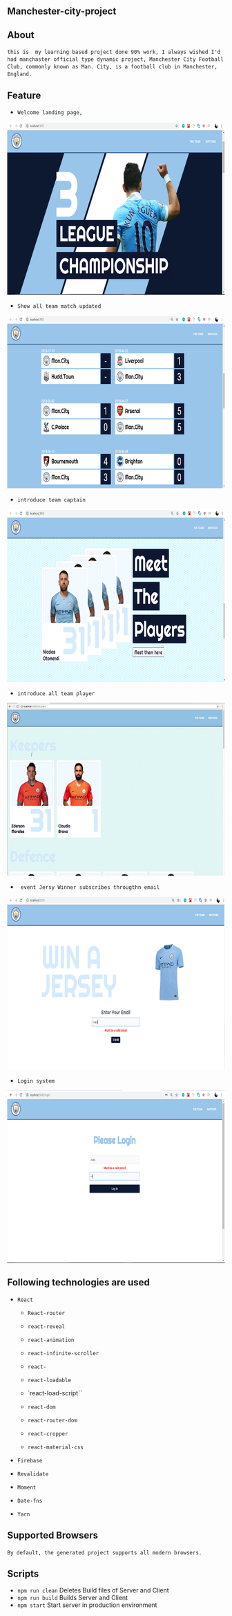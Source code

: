 ## Manchester-city-project

## About

 `this is  my learning based project done 90% work, I always wished I'd had manchaster official type dynamic project, Manchester City Football Club, commonly known as Man. City, is a football club in Manchester, England.`

 

## Feature
- `Welcome landing page,`
<img src="src/assets/manhester.png" width="800" height="400">

- `Show all team match updated`
<img src="src/assets/team.png" width="800" height="400">

- `introduce team captain`
<img src="src/assets/team1.png" width="800" height="400">

- `introduce all team player `
<img src="src/assets/team5.png" width="800" height="400">

- ` event Jersy Winner subscribes througthn email`
<img src="src/assets/team3.png" width="800" height="400">

- `Login system`
<img src="src/assets/team4.png" width="800" height="400">

## Following technologies are used

- `React`
  - `React-router`
  - `react-reveal`
  - `react-animation`
  - `react-infinite-scroller`
  - `react-`

  - `react-loadable`
  - `react-load-script``
  - `react-dom`
  - `react-router-dom`
  - `react-cropper`
   - `react-material-css`

- `Firebase`
- `Revalidate`
- `Moment`
- `Date-fns`
- `Yarn`
  
 
     

## Supported Browsers

`By default, the generated project supports all modern browsers.`  
   

## Scripts

- `npm run clean` Deletes Build files of Server and Client
- `npm run build` Builds Server and Client
- `npm start` Start server in production environment


                                                                                                                                                                                                                                                                                                                                                                     
